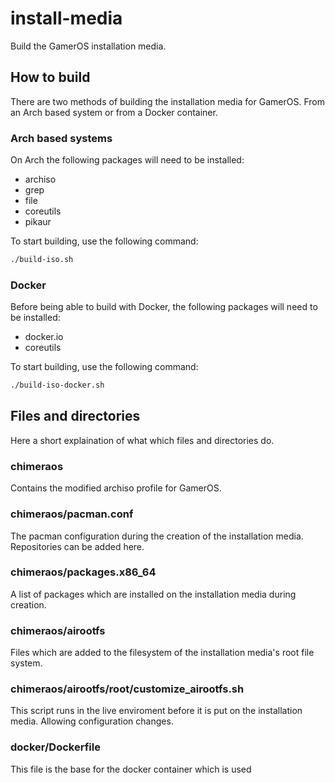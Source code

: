 # install-media
Build the GamerOS installation media.

## How to build
There are two methods of building the installation media for GamerOS. From an Arch based system or from a Docker container.

### Arch based systems
On Arch the following packages will need to be installed:
- archiso
- grep
- file
- coreutils
- pikaur

To start building, use the following command:

```bash
./build-iso.sh
```

### Docker
Before being able to build with Docker, the following packages will need to be installed:
- docker.io
- coreutils

To start building, use the following command:

```bash
./build-iso-docker.sh
```

## Files and directories
Here a short explaination of what which files and directories do.

### chimeraos
Contains the modified archiso profile for GamerOS.

### chimeraos/pacman.conf
The pacman configuration during the creation of the installation media. Repositories can be added here.

### chimeraos/packages.x86_64
A list of packages which are installed on the installation media during creation.

### chimeraos/airootfs
Files which are added to the filesystem of the installation media's root file system.

### chimeraos/airootfs/root/customize_airootfs.sh
This script runs in the live enviroment before it is put on the installation media. Allowing configuration changes.

### docker/Dockerfile
This file is the base for the docker container which is used
